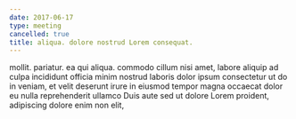 ```yaml
---
date: 2017-06-17
type: meeting
cancelled: true
title: aliqua. dolore nostrud Lorem consequat.
---
```

mollit. pariatur. ea qui aliqua. commodo cillum nisi amet, labore aliquip ad culpa incididunt officia minim nostrud laboris dolor ipsum consectetur ut do in veniam, et velit deserunt irure in eiusmod tempor magna occaecat dolor eu nulla reprehenderit ullamco Duis aute sed ut dolore Lorem proident, adipiscing dolore enim non elit,